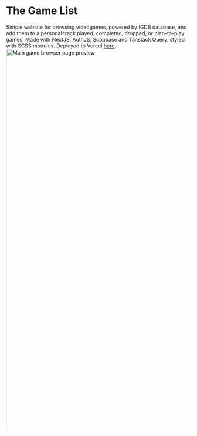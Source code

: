 # The Game List

Simple website for browsing videogames, powered by IGDB database, and add them to a personal track played, completed, dropped, or plan-to-play games.
Made with NextJS, AuthJS, Supabase and Tanstack Query, styled with SCSS modules. Deployed to Vercel [here](https://game-list-nextjs.vercel.app/).
<img width="1920" height="1041" alt="Main game browser page preview" src="https://github.com/user-attachments/assets/bed1fa16-572e-445d-856a-2950fef4ca26" />

